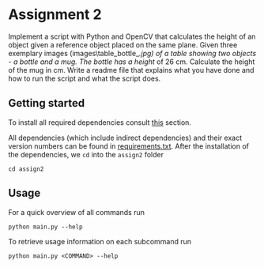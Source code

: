 # Assignment 2

Implement a script with Python and OpenCV that calculates the height of an object given a reference object placed on the
same plane. Given three exemplary images (images\table_bottle_*.jpg) of a table showing two objects - a bottle and a
mug. The bottle has a height* of 26 cm. Calculate the height of the mug in cm. Write a readme file that explains what
you have done and how to run the script and what the script does.

## Getting started

To install all required dependencies consult [this](../README.md#setup) section.

All dependencies (which include indirect dependencies) and their exact version numbers can be found in
[requirements.txt](../requirements.txt). After the installation of the dependencies, we `cd` into the `assign2` folder

```shell
cd assign2
```

## Usage

For a quick overview of all commands run

```shell
python main.py --help
```

To retrieve usage information on each subcommand run

```shell
python main.py <COMMAND> --help
```